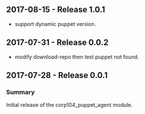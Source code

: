 
## 2017-08-15 - Release 1.0.1

  - support dynamic puppet version.

## 2017-07-31 - Release 0.0.2

  - modify download-repo then test puppet not found.

## 2017-07-28 - Release 0.0.1
### Summary

Initial release of the corp104_puppet_agent module.
